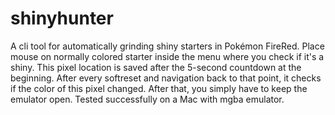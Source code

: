 # shinyhunter

A cli tool for automatically grinding shiny starters in Pokémon FireRed.
Place mouse on normally colored starter inside the menu where you check if it's a shiny.
This pixel location is saved after the 5-second countdown at the beginning.
After every softreset and navigation back to that point, it checks if the color of this pixel changed.
After that, you simply have to keep the emulator open.
Tested successfully on a Mac with mgba emulator.